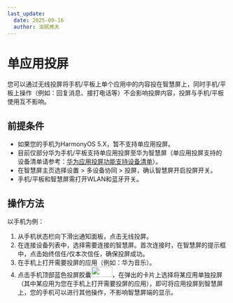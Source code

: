```yaml
---
last_update:
  date: 2025-09-16
  author: 油腻樵夫
---
```



# 单应用投屏

您可以通过无线投屏将手机/平板上单个应用中的内容投在智慧屏上，同时手机/平板上操作（例如：回复消息、接打电话等）不会影响投屏内容，投屏与手机/平板使用互不影响。

## 前提条件

+   如果您的手机为HarmonyOS 5.X，暂不支持单应用投屏。
+   目前仅部分华为手机/平板支持单应用投屏至华为智慧屏（单应用投屏支持的设备清单请参考：[华为应用投屏功能支持设备清单](https://consumer.huawei.com/cn/support/content/zh-cn15922089/)）。
+   在智慧屏主页选择设置 > 多设备协同 > 投屏，确认智慧屏开启投屏开关。
+   手机/平板和智慧屏需打开WLAN和蓝牙开关。

## 操作方法

以手机为例：

1.  从手机状态栏向下滑出通知面板，点击无线投屏。
2.  在连接设备列表中，选择需要连接的智慧屏。首次连接时，在智慧屏的提示框中，点击始终信任/仅本次信任，确保投屏成功。
3.  在手机上打开需要投屏的应用（例如：华为音乐）。
4.  点击手机顶部蓝色投屏胶囊<img src="https://tips-p01-drcn.dbankcdn.cn/hwtips/topic/V0FM/zh-CN/zh-cn_image_0000002298084012.png" width="48" height="24"/>，在弹出的卡片上选择将某应用单独投屏（其中某应用为您在手机上打开需要投屏的应用），即可将应用投屏到智慧屏上，您的手机可以进行其他操作，不影响智慧屏端的显示。


